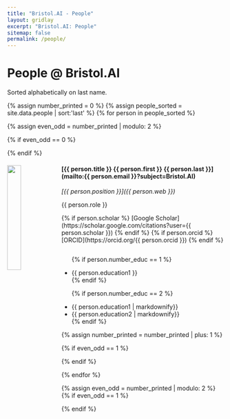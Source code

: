 ```yaml
---
title: "Bristol.AI - People"
layout: gridlay
excerpt: "Bristol.AI: People"
sitemap: false
permalink: /people/
---
```


# People @ Bristol.AI

Sorted alphabetically on last name. 

{% assign number_printed = 0 %}
{% assign people_sorted = site.data.people | sort:'last' %}
{% for person in people_sorted %}

{% assign even_odd = number_printed | modulo: 2 %}

{% if even_odd == 0 %}
<div class="row">
{% endif %}

<div class="col-sm-6 clearfix">
  <img src="{{ site.url }}{{ site.baseurl }}/images/teampic/{{ person.ID }}.jpg" class="img-responsive" width="25%" style="float: left" />
  <h4>[{{ person.title }} {{ person.first }} {{ person.last }}](mailto:{{ person.email }}?subject=Bristol.AI)</h4>
  <p><i>[{{ person.position }}]({{ person.web }})</i></p>
  <p>{{ person.role }}</p>
  {% if person.scholar %}
  [Google Scholar](https://scholar.google.com/citations?user={{ person.scholar }})
  {% endif %}
  {% if person.orcid %}
  [ORCID](https://orcid.org/{{ person.orcid }})
  {% endif %}


  <ul style="overflow: hidden">

  {% if person.number_educ == 1 %}
  <li> {{ person.education1 }} </li>
  {% endif %}

  {% if person.number_educ == 2 %}
  <li> {{ person.education1 | markdownify}} </li>
  <li> {{ person.education2 | markdownify}} </li>
  {% endif %}

  </ul>
</div>

{% assign number_printed = number_printed | plus: 1 %}

{% if even_odd == 1 %}
</div>
{% endif %}

{% endfor %}

{% assign even_odd = number_printed | modulo: 2 %}
{% if even_odd == 1 %}
</div>
{% endif %}




